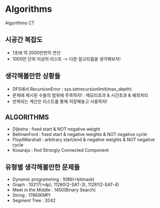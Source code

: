 # Algorithms
Algorithms CT

## 시공간 복잡도

- 1초에 약 2000만번의 연산
- 1000만 단위 이상의 리스트 -> 다른 알고리즘을 생각해보자!

## 생각해볼만한 상황들

- DFS에서 RecursionError : sys.setrecursionlimit(max_depth)
- 문제에 제시된 수들의 범위에 주목하자! : 메모리초과 & 시간초과 & 예외처리
- 반복되는 계산은 리스트를 통해 저장해놓고 사용하자!

## ALGORITHMS

- Dijkstra : fixed start & NOT negative weight
- BellmanFord : fixed start & negative weights & NOT negative cycle
- FloydWarshall : arbitrary start/end & negative weights & NOT negative cycle
- Kosaraju : find Strongly Connected Component

## 유형별 생각해볼만한 문제들

- Dynamic programming : 1086(+bitmask)
- Graph : 10217(+dp), 11280(2-SAT-3), 11281(2-SAT-4)
- Meet in the Middle : 1450(Binary Search)
- String : 1786(KMP)
- Segment Tree : 2042